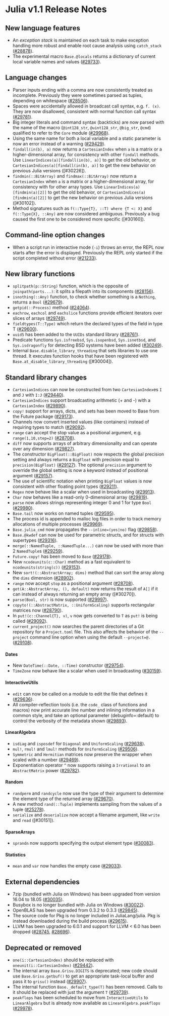 Julia v1.1 Release Notes
==========================

New language features
---------------------

  * An *exception stack* is maintained on each task to make exception handling more robust and enable root cause analysis using `catch_stack` ([#28878]).
  * The experimental macro `Base.@locals` returns a dictionary of current local variable names
    and values ([#29733]).

Language changes
----------------

  * Parser inputs ending with a comma are now consistently treated as incomplete.
    Previously they were sometimes parsed as tuples, depending on whitespace ([#28506]).
  * Spaces were accidentally allowed in broadcast call syntax, e.g. `f. (x)`. They are now
    disallowed, consistent with normal function call syntax ([#29781]).
  * Big integer literals and command syntax (backticks) are now parsed with the name of
    the macro (`@int128_str`, `@uint128_str`, `@big_str`, `@cmd`) qualified to refer
    to the `Core` module ([#29968]).
  * Using the same name for both a local variable and a static parameter is now an error instead
    of a warning ([#29429]).
  * `findall(in(b), a)` now returns a `CartesianIndex` when `a` is a matrix or a higher-dimensional array,
    for consistency with other `findall` methods. Use `LinearIndices(a)[findall(in(b), a)]` to get
    the old behavior, or `CartesianIndices(a)[findall(in(b), a)]` to get the new behavior
    on previous Julia versions ([#30226]).
  * `findmin(::BitArray)` and `findmax(::BitArray)` now return a `CartesianIndex` when `a` is a matrix
    or a higher-dimensional array, for consistency with for other array types.
    Use `LinearIndices(a)[findmin(a)[2]]` to get the old behavior, or `CartesianIndices(a)[findmin(a)[2]]`
    to get the new behavior on previous Julia versions ([#30102]).
  * Method signatures such as
    `f(::Type{T}, ::T) where {T <: X}` and
    `f(::Type{X}, ::Any)`
    are now considered ambiguous. Previously a bug caused the first one to be considered more specific ([#30160]).

Command-line option changes
---------------------------

  * When a script run in interactive mode (`-i`) throws an error, the REPL now starts after
    the error is displayed. Previously the REPL only started if the script completed without
    error ([#21233]).

New library functions
---------------------

  * `splitpath(p::String)` function, which is the opposite of `joinpath(parts...)`: it splits a filepath into its components ([#28156]).
  * `isnothing(::Any)` function, to check whether something is a `Nothing`, returns a `Bool` ([#29679]).
  * `getpid(::Process)` method ([#24064]).
  * `eachrow`, `eachcol` and `eachslice` functions provide efficient iterators over slices of arrays ([#29749]).
  * `fieldtypes(T::Type)` which return the declared types of the field in type T ([#29600]).
  * `uuid5` has been added to the `UUIDs` standard library ([#28761]).
  * Predicate functions `Sys.isfreebsd`, `Sys.isopenbsd`, `Sys.isnetbsd`, and `Sys.isdragonfly` for
    detecting BSD systems have been added ([#30249]).
  * Internal `Base.disable_library_threading` that sets libraries to use one thread.
    It executes function hooks that have been registered with
    `Base.at_disable_library_threading` ([#30004]).

Standard library changes
------------------------

  * `CartesianIndices` can now be constructed from two `CartesianIndex`es `I` and `J` with `I:J` ([#29440]).
  * `CartesianIndices` support broadcasting arithmetic (+ and -) with a `CartesianIndex` ([#29890]).
  * `copy!` support for arrays, dicts, and sets has been moved to Base from the Future package ([#29173]).
  * Channels now convert inserted values (like containers) instead of requiring types to match ([#29092]).
  * `range` can accept the stop value as a positional argument, e.g. `range(1,10,step=2)` ([#28708]).
  * `diff` now supports arrays of arbitrary dimensionality and can operate over any dimension ([#29827]).
  * The constructor `BigFloat(::BigFloat)` now respects the global precision setting and always
    returns a `BigFloat` with precision equal to `precision(BigFloat)` ([#29127]). The optional
    `precision` argument to override the global setting is now a keyword instead of positional
    argument ([#29157]).
  * The use of scientific notation when printing `BigFloat` values is now consistent with other floating point
    types ([#29211]).
  * `Regex` now behave like a scalar when used in broadcasting ([#29913]).
  * `Char` now behaves like a read-only 0-dimensional array ([#29819]).
  * `parse` now allows strings representing integer 0 and 1 for type `Bool` ([#29980]).
  * `Base.tail` now works on named tuples ([#29595]).
  * The process id is appended to malloc log files in order to track memory allocations of
    multiple processes ([#29969]).
  * `Base.julia_cmd` now propagates the `--inline=(yes|no)` flag ([#29858]).
  * `Base.@kwdef` can now be used for parametric structs, and for structs with supertypes ([#29316]).
  * `merge(::NamedTuple, ::NamedTuple...)` can now be used with more than 2 `NamedTuple`s ([#29259]).
  * `Future.copy!` has been moved to `Base` ([#29178]).
  * New `ncodeunits(c::Char)` method as a fast equivalent to `ncodeunits(string(c))` ([#29153]).
  * New `sort!(::AbstractArray; dims)` method that can sort the array along the `dims` dimension ([#28902]).
  * `range` now accept `stop` as a positional argument ([#28708]).
  * `get(A::AbstractArray, (), default)` now returns the result of `A[]` if it can instead of always
    returning an empty array ([#30270]).
  * `parse(Bool, str)` is now supported ([#29997]).
  * `copyto!(::AbstractMatrix, ::UniformScaling)` supports rectangular matrices now ([#28790]).
  * In `put!(c::Channel{T}, v)`, `v` now gets converted to `T` as `put!` is being called ([#29092]).
  * `current_project()` now searches the parent directories of a Git repository for a `Project.toml` file.
    This also affects the behavior of the `--project` command line option when using the default
    `--project=@.` ([#29108]).

#### Dates
  * New `DateTime(::Date, ::Time)` constructor ([#29754]).
  * `TimeZone` now behave like a scalar when used in broadcasting ([#30159]).

#### InteractiveUtils
  * `edit` can now be called on a module to edit the file that defines it ([#29636]).
  * All compiler-reflection tools (i.e. the `code_` class of functions and macros) now print accurate
    line number and inlining information in a common style, and take an optional parameter (debuginfo=:default)
    to control the verbosity of the metadata shown ([#29893]).

#### LinearAlgebra
  * `isdiag` and `isposdef` for `Diagonal` and `UniformScaling` ([#29638]).
  * `mul!`, `rmul!` and `lmul!` methods for `UniformScaling` ([#29506]).
  * `Symmetric` and `Hermitian` matrices now preserve the wrapper when scaled with a number ([#29469]).
  * Exponentiation operator `^` now supports raising a `Irrational` to an `AbstractMatrix` power ([#29782]).

#### Random
  * `randperm` and `randcycle` now use the type of their argument to determine the element type of
    the returned array ([#29670]).
  * A new method `rand(::Tuple)` implements sampling from the values of a tuple ([#25278]).
  * `serialize` and `deserialize` now accept a filename argument, like `write` and `read` ([#30151]).

#### SparseArrays
  * `sprandn` now supports specifying the output element type ([#30083]).

#### Statistics
  * `mean` and `var` now handles the empty case ([#29033]).

External dependencies
---------------------

  * 7zip (bundled with Julia on Windows) has been upgraded from version 16.04 to 18.05 ([#30035]).
  * Busybox is no longer bundled with Julia on Windows ([#30022]).
  * OpenBLAS has been upgraded from 0.3.2 to 0.3.3 ([#29845]).
  * The source code for Pkg is no longer included in JuliaLang/julia. Pkg is instead
    downloaded during the build process ([#29615]).
  * LLVM has been upgraded to 6.0.1 and support for LLVM < 6.0 has been dropped ([#28745], [#28696]).

Deprecated or removed
---------------------

  * `one(i::CartesianIndex)` should be replaced with `oneunit(i::CartesianIndex)` ([#29442]).
  * The internal array `Base.Grisu.DIGITS` is deprecated; new code should use `Base.Grisu.getbuf()`
    to get an appropriate task-local buffer and pass it to `grisu()` instead ([#29907]).
  * The internal function `Base._default_type(T)` has been removed. Calls to it should be
    replaced with just the argument `T` ([#29739]).
  * `peakflops` has been scheduled to move from `InteractiveUtils` to `LinearAlgebra`
    but is already now available as `LinearAlgebra.peakflops` ([#29978]).

<!--- generated by NEWS-update.jl: -->
[#21233]: https://github.com/JuliaLang/julia/issues/21233
[#24064]: https://github.com/JuliaLang/julia/issues/24064
[#25278]: https://github.com/JuliaLang/julia/issues/25278
[#28156]: https://github.com/JuliaLang/julia/issues/28156
[#28506]: https://github.com/JuliaLang/julia/issues/28506
[#28696]: https://github.com/JuliaLang/julia/issues/28696
[#28708]: https://github.com/JuliaLang/julia/issues/28708
[#28745]: https://github.com/JuliaLang/julia/issues/28745
[#28761]: https://github.com/JuliaLang/julia/issues/28761
[#28790]: https://github.com/JuliaLang/julia/issues/28790
[#28878]: https://github.com/JuliaLang/julia/issues/28878
[#28902]: https://github.com/JuliaLang/julia/issues/28902
[#29033]: https://github.com/JuliaLang/julia/issues/29033
[#29092]: https://github.com/JuliaLang/julia/issues/29092
[#29108]: https://github.com/JuliaLang/julia/issues/29108
[#29127]: https://github.com/JuliaLang/julia/issues/29127
[#29153]: https://github.com/JuliaLang/julia/issues/29153
[#29157]: https://github.com/JuliaLang/julia/issues/29157
[#29173]: https://github.com/JuliaLang/julia/issues/29173
[#29178]: https://github.com/JuliaLang/julia/issues/29178
[#29211]: https://github.com/JuliaLang/julia/issues/29211
[#29259]: https://github.com/JuliaLang/julia/issues/29259
[#29316]: https://github.com/JuliaLang/julia/issues/29316
[#29429]: https://github.com/JuliaLang/julia/issues/29429
[#29440]: https://github.com/JuliaLang/julia/issues/29440
[#29442]: https://github.com/JuliaLang/julia/issues/29442
[#29469]: https://github.com/JuliaLang/julia/issues/29469
[#29506]: https://github.com/JuliaLang/julia/issues/29506
[#29595]: https://github.com/JuliaLang/julia/issues/29595
[#29600]: https://github.com/JuliaLang/julia/issues/29600
[#29615]: https://github.com/JuliaLang/julia/issues/29615
[#29636]: https://github.com/JuliaLang/julia/issues/29636
[#29638]: https://github.com/JuliaLang/julia/issues/29638
[#29670]: https://github.com/JuliaLang/julia/issues/29670
[#29679]: https://github.com/JuliaLang/julia/issues/29679
[#29733]: https://github.com/JuliaLang/julia/issues/29733
[#29739]: https://github.com/JuliaLang/julia/issues/29739
[#29749]: https://github.com/JuliaLang/julia/issues/29749
[#29754]: https://github.com/JuliaLang/julia/issues/29754
[#29781]: https://github.com/JuliaLang/julia/issues/29781
[#29782]: https://github.com/JuliaLang/julia/issues/29782
[#29819]: https://github.com/JuliaLang/julia/issues/29819
[#29827]: https://github.com/JuliaLang/julia/issues/29827
[#29845]: https://github.com/JuliaLang/julia/issues/29845
[#29858]: https://github.com/JuliaLang/julia/issues/29858
[#29890]: https://github.com/JuliaLang/julia/issues/29890
[#29893]: https://github.com/JuliaLang/julia/issues/29893
[#29907]: https://github.com/JuliaLang/julia/issues/29907
[#29913]: https://github.com/JuliaLang/julia/issues/29913
[#29968]: https://github.com/JuliaLang/julia/issues/29968
[#29969]: https://github.com/JuliaLang/julia/issues/29969
[#29978]: https://github.com/JuliaLang/julia/issues/29978
[#29980]: https://github.com/JuliaLang/julia/issues/29980
[#29997]: https://github.com/JuliaLang/julia/issues/29997
[#30022]: https://github.com/JuliaLang/julia/issues/30022
[#30035]: https://github.com/JuliaLang/julia/issues/30035
[#30083]: https://github.com/JuliaLang/julia/issues/30083
[#30159]: https://github.com/JuliaLang/julia/issues/30159
[#30249]: https://github.com/JuliaLang/julia/issues/30249
